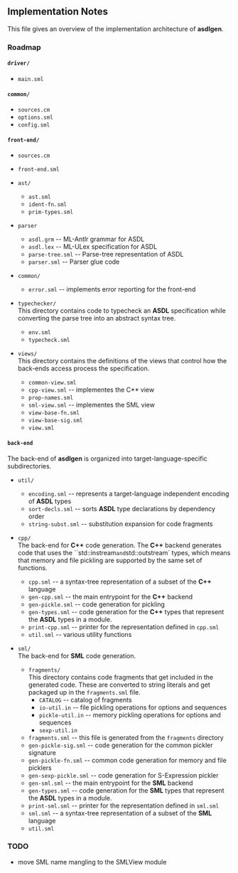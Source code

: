 ## Implementation Notes

This file gives an overview of the implementation architecture of **asdlgen**.

### Roadmap

#### `driver/`
* `main.sml`

#### `common/`
* `sources.cm`
* `options.sml`
* `config.sml`

#### `front-end/`

* `sources.cm`

* `front-end.sml`

* `ast/`
     - `ast.sml`
     - `ident-fn.sml`
     - `prim-types.sml`

* `parser`
     - `asdl.grm` -- ML-Antlr grammar for ASDL
     - `asdl.lex` -- ML-ULex specification for ASDL
     - `parse-tree.sml` -- Parse-tree representation of ASDL
     - `parser.sml` -- Parser glue code

* `common/`
     - `error.sml` -- implements error reporting for the front-end

* `typechecker/` <br/>
  This directory contains code to typecheck an **ASDL** specification
  while converting the parse tree into an abstract syntax tree.
     - `env.sml`
     - `typecheck.sml`

* `views/` <br/>
  This directory contains the  definitions of the views that control
  how the back-ends access process the specification.
     - `common-view.sml`
     - `cpp-view.sml` -- implementes the C** view
     - `prop-names.sml`
     - `sml-view.sml` -- implementes the SML view
     - `view-base-fn.sml`
     - `view-base-sig.sml`
     - `view.sml`

#### `back-end` <br/>
The back-end of **asdlgen** is organized into target-language-specific
subdirectories.

* `util/`
    - `encoding.sml` -- represents a target-language independent encoding of
       **ASDL** types
    - `sort-decls.sml` -- sorts **ASDL** type declarations by dependency
       order
    - `string-subst.sml` -- substitution expansion for code fragments

* `cpp/` <br/>
  The back-end for **C++** code generation.  The **C++** backend generates code
  that uses the ``std::instream` and `std::outstream` types, which means that
  memory and file pickling are supported by the same set of functions.
    - `cpp.sml` -- a syntax-tree representation of a subset of the **C++** language
    - `gen-cpp.sml` -- the main entrypoint for the **C++** backend
    - `gen-pickle.sml` -- code generation for pickling
    - `gen-types.sml` -- code generation for the **C++** types that represent
      the **ASDL** types in a module.
    - `print-cpp.sml` -- printer for the representation defined in `cpp.sml`
    - `util.sml` -- various utility functions

* `sml/` <br/>
  The back-end for **SML** code generation.
    - `fragments/` <br/>
       This directory contains code fragments that get included in the generated
       code.  These are converted to string literals and get packaged up in the
       `fragments.sml` file.
       + `CATALOG` -- catalog of fragments
       + `io-util.in` -- file pickling operations for options and sequences
       + `pickle-util.in` -- memory pickling operations for options and sequences
       + `sexp-util.in`
    - `fragments.sml` -- this file is generated from the `fragments` directory
    - `gen-pickle-sig.sml` -- code generation for the common pickler signature
    - `gen-pickle-fn.sml` -- common code generation for memory and file picklers
    - `gen-sexp-pickle.sml` -- code generation for S-Expression pickler
    - `gen-sml.sml` -- the main entrypoint for the **SML** backend
    - `gen-types.sml` -- code generation for the **SML** types that represent
      the **ASDL** types in a module.
    - `print-sml.sml` -- printer for the representation defined in `sml.sml`
    - `sml.sml` -- a syntax-tree representation of a subset of the **SML** language
    - `util.sml`

### TODO

  * move SML name mangling to the SMLView module

